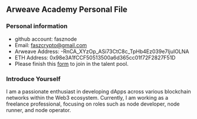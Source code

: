 ## Arweave Academy Personal File

### Personal information

- github account: fasznode
- Email: faszcrypto@gmail.com
- Arweave Address: -RnCA_XYzOp_ASi73CtC8c_TpHb4Ez039e7IjuIOLNA
- ETH Address: 0x98e3A1fCCF50513500a6d365cc01f72F2827F51D
- Please finish this [form](https://docs.google.com/forms/d/e/1FAIpQLSfWA5fIIcBgmRppm3jNz5vmf9Mai_QMVil-2pO4r7YKn_Zhtw/viewform?usp=sf_link) to join in the talent pool.

### Introduce Yourself

I am a passionate enthusiast in developing dApps across various blockchain networks within the Web3 ecosystem. Currently, I am working as a freelance professional, focusing on roles such as node developer, node runner, and node operator.
